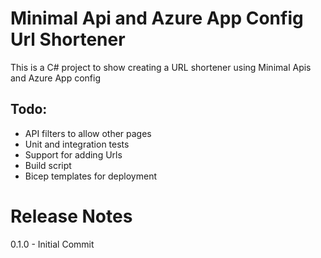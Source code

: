 # Minimal Api and Azure App Config Url Shortener 

This is a C# project to show creating a URL shortener using Minimal Apis  and Azure App config

## Todo:
- API filters to allow other pages
- Unit and integration tests
- Support for adding Urls
- Build script
- Bicep templates for deployment

# Release Notes
0.1.0 - Initial Commit